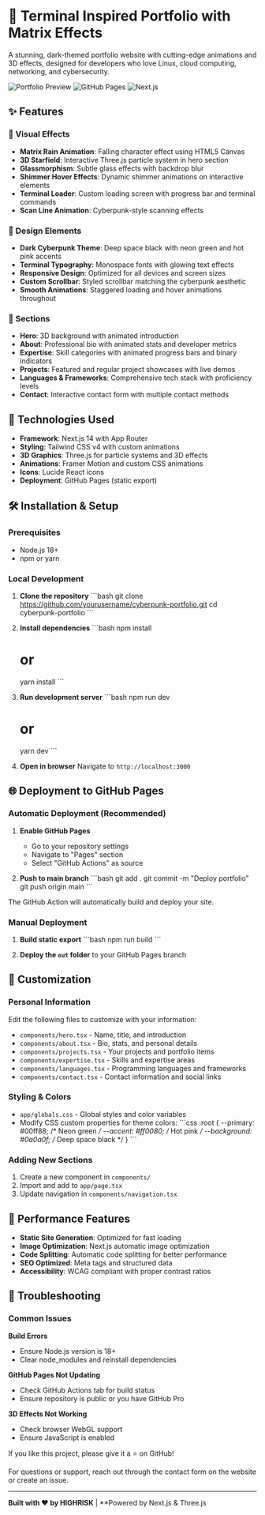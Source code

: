 # 🌟 Terminal Inspired Portfolio with Matrix Effects

A stunning, dark-themed portfolio website with cutting-edge animations and 3D effects, designed for developers who love Linux, cloud computing, networking, and cybersecurity.

![Portfolio Preview](https://img.shields.io/badge/Status-Live-brightgreen) ![GitHub Pages](https://img.shields.io/badge/Deployed%20on-GitHub%20Pages-blue) ![Next.js](https://img.shields.io/badge/Built%20with-Next.js-black)

## ✨ Features

### 🎨 Visual Effects
- **Matrix Rain Animation**: Falling character effect using HTML5 Canvas
- **3D Starfield**: Interactive Three.js particle system in hero section
- **Glassmorphism**: Subtle glass effects with backdrop blur
- **Shimmer Hover Effects**: Dynamic shimmer animations on interactive elements
- **Terminal Loader**: Custom loading screen with progress bar and terminal commands
- **Scan Line Animation**: Cyberpunk-style scanning effects

### 🎯 Design Elements
- **Dark Cyberpunk Theme**: Deep space black with neon green and hot pink accents
- **Terminal Typography**: Monospace fonts with glowing text effects
- **Responsive Design**: Optimized for all devices and screen sizes
- **Custom Scrollbar**: Styled scrollbar matching the cyberpunk aesthetic
- **Smooth Animations**: Staggered loading and hover animations throughout

### 📱 Sections
- **Hero**: 3D background with animated introduction
- **About**: Professional bio with animated stats and developer metrics
- **Expertise**: Skill categories with animated progress bars and binary indicators
- **Projects**: Featured and regular project showcases with live demos
- **Languages & Frameworks**: Comprehensive tech stack with proficiency levels
- **Contact**: Interactive contact form with multiple contact methods

## 🚀 Technologies Used

- **Framework**: Next.js 14 with App Router
- **Styling**: Tailwind CSS v4 with custom animations
- **3D Graphics**: Three.js for particle systems and 3D effects
- **Animations**: Framer Motion and custom CSS animations
- **Icons**: Lucide React icons
- **Deployment**: GitHub Pages (static export)

## 🛠️ Installation & Setup

### Prerequisites
- Node.js 18+ 
- npm or yarn

### Local Development

1. **Clone the repository**
   \`\`\`bash
   git clone https://github.com/yourusername/cyberpunk-portfolio.git
   cd cyberpunk-portfolio
   \`\`\`

2. **Install dependencies**
   \`\`\`bash
   npm install
   # or
   yarn install
   \`\`\`

3. **Run development server**
   \`\`\`bash
   npm run dev
   # or
   yarn dev
   \`\`\`

4. **Open in browser**
   Navigate to `http://localhost:3000`

## 🌐 Deployment to GitHub Pages

### Automatic Deployment (Recommended)

1. **Enable GitHub Pages**
   - Go to your repository settings
   - Navigate to "Pages" section
   - Select "GitHub Actions" as source

2. **Push to main branch**
   \`\`\`bash
   git add .
   git commit -m "Deploy portfolio"
   git push origin main
   \`\`\`

The GitHub Action will automatically build and deploy your site.

### Manual Deployment

1. **Build static export**
   \`\`\`bash
   npm run build
   \`\`\`

2. **Deploy the `out` folder** to your GitHub Pages branch

## 🎨 Customization

### Personal Information
Edit the following files to customize with your information:

- `components/hero.tsx` - Name, title, and introduction
- `components/about.tsx` - Bio, stats, and personal details
- `components/projects.tsx` - Your projects and portfolio items
- `components/expertise.tsx` - Skills and expertise areas
- `components/languages.tsx` - Programming languages and frameworks
- `components/contact.tsx` - Contact information and social links

### Styling & Colors
- `app/globals.css` - Global styles and color variables
- Modify CSS custom properties for theme colors:
  \`\`\`css
  :root {
    --primary: #00ff88;    /* Neon green */
    --accent: #ff0080;     /* Hot pink */
    --background: #0a0a0f; /* Deep space black */
  }
  \`\`\`

### Adding New Sections
1. Create a new component in `components/`
2. Import and add to `app/page.tsx`
3. Update navigation in `components/navigation.tsx`

## 🎯 Performance Features

- **Static Site Generation**: Optimized for fast loading
- **Image Optimization**: Next.js automatic image optimization
- **Code Splitting**: Automatic code splitting for better performance
- **SEO Optimized**: Meta tags and structured data
- **Accessibility**: WCAG compliant with proper contrast ratios

## 🐛 Troubleshooting

### Common Issues

**Build Errors**
- Ensure Node.js version is 18+
- Clear node_modules and reinstall dependencies

**GitHub Pages Not Updating**
- Check GitHub Actions tab for build status
- Ensure repository is public or you have GitHub Pro

**3D Effects Not Working**
- Check browser WebGL support
- Ensure JavaScript is enabled


If you like this project, please give it a ⭐ on GitHub!

For questions or support, reach out through the contact form on the website or create an issue.

---

**Built with ❤️ by HIGHRISK** | **Powered by Next.js & Three.js

